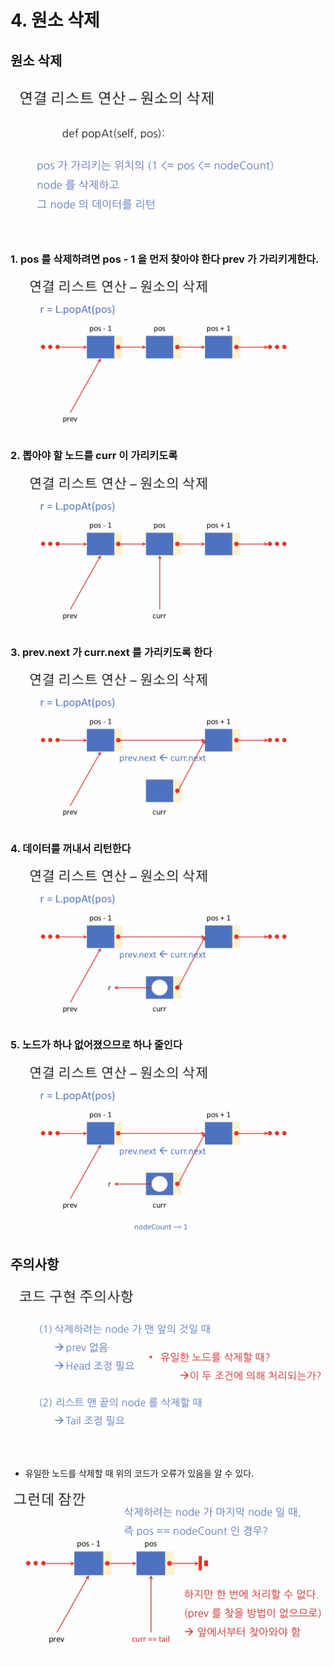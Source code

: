 # 4. 원소 삭제

## 원소 삭제

![](../.gitbook/assets/2020-01-16-4.37.25.png)

### 1. pos 를 삭제하려면 pos - 1 을 먼저 찾아야 한다 prev 가 가리키게한다.

![](../.gitbook/assets/2020-01-16-4.38.05.png)

### 2. 뽑아야 할 노드를 curr 이 가리키도록

![](../.gitbook/assets/2020-01-16-4.38.41.png)

### 3. prev.next 가 curr.next 를 가리키도록 한다

![](../.gitbook/assets/2020-01-16-4.39.12.png)

### 4. 데이터를 꺼내서 리턴한다

![](../.gitbook/assets/2020-01-16-4.41.03.png)

### 5. 노드가 하나 없어졌으므로 하나 줄인다

![](../.gitbook/assets/2020-01-16-4.41.38.png)

## 주의사항

![](../.gitbook/assets/2020-01-16-4.42.27.png)

* 유일한 노드를 삭제할 때 위의 코드가 오류가 있음을 알 수 있다.

![](../.gitbook/assets/2020-01-16-4.43.26.png)



